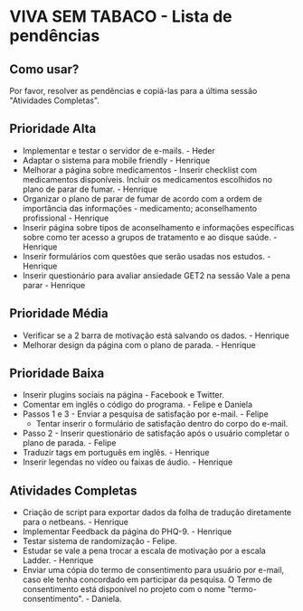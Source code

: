 VIVA SEM TABACO - Lista de pendências
=======================================

Como usar?
------------------------
Por favor, resolver as pendências e copiá-las para a última sessão "Atividades Completas".

Prioridade Alta
------------------------
 * Implementar e testar o servidor de e-mails. - Heder
 * Adaptar o sistema para mobile friendly - Henrique
 * Melhorar a página sobre medicamentos - Inserir checklist com medicamentos disponíveis. Incluir os medicamentos escolhidos no plano de parar de fumar. - Henrique
 * Organizar o plano de parar de fumar de acordo com a ordem de importância das informações - medicamento; aconselhamento profissional - Henrique
 * Inserir página sobre tipos de aconselhamento e informações específicas sobre como ter acesso a grupos de tratamento e ao disque saúde. - Henrique
 * Inserir formulários com questões que serão usadas nos estudos. - Henrique
 * Inserir questionário para avaliar ansiedade GET2 na sessão Vale a pena parar - Henrique

Prioridade Média
------------------------
 * Verificar se a 2 barra de motivação está salvando os dados. - Henrique
 * Melhorar design da página com o plano de parada. - Henrique

Prioridade Baixa
-------------------------	
* Inserir plugins sociais na página - Facebook e Twitter.
* Comentar em inglês o código do programa. - Felipe e Daniela
* Passos 1 e 3 - Enviar a pesquisa de satisfação por e-mail. - Felipe
   * Tentar inserir o formulário de satisfação dentro do corpo do e-mail.
* Passo 2 - Inserir questionário de satisfação após o usuário completar o plano de parada. - Felipe
* Traduzir tags em português em inglês. - Henrique
* Inserir legendas no vídeo ou faixas de áudio. - Henrique


Atividades Completas
-------------------------
* Criação de script para exportar dados da folha de tradução diretamente para o netbeans. - Henrique
* Implementar Feedback da página do PHQ-9. - Henrique
* Testar sistema de randomização - Felipe.
* Estudar se vale a pena trocar a escala de motivação por a escala Ladder. - Henrique
* Enviar uma cópia do termo de consentimento para usuário por e-mail, caso ele tenha concordado em participar da pesquisa. O Termo de consentimento está disponível no projeto com o nome "termo-consentimento". - Daniela.
 
